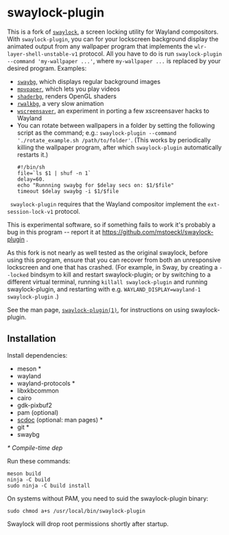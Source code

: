# swaylock-plugin

This is a fork of [`swaylock`](https://github.com/swaywm/swaylock), a screen
locking utility for Wayland compositors. With `swaylock-plugin`, you can for
your lockscreen background display the animated output from any wallpaper program
that implements the `wlr-layer-shell-unstable-v1` protocol. All you have to do
is run `swaylock-plugin --command 'my-wallpaper ...'`, where `my-wallpaper ...`
is replaced by your desired program. Examples:

* [`swaybg`](https://github.com/swaywm/swaybg), which displays regular background images
* [`mpvpaper`](https://github.com/GhostNaN/mpvpaper), which lets you play videos
* [`shaderbg`](https://git.sr.ht/~mstoeckl/shaderbg), renders OpenGL shaders
* [`rwalkbg`](https://git.sr.ht/~mstoeckl/rwalkbg), a very slow animation
* [`wscreensaver`](https://git.sr.ht/~mstoeckl/wscreensaver), an experiment in porting a few xscreensaver hacks to Wayland
* You can rotate between wallpapers in a folder by setting the following script
  as the command; e.g.: `swaylock-plugin --command './rotate_example.sh /path/to/folder'`. (This works by periodically killing the wallpaper program, after which `swaylock-plugin` automatically restarts it.)
    ```
    #!/bin/sh
    file=`ls $1 | shuf -n 1`
    delay=60.
    echo "Runnning swaybg for $delay secs on: $1/$file"
    timeout $delay swaybg -i $1/$file
    ```

` swaylock-plugin` requires that the Wayland compositor implement the `ext-session-lock-v1` protocol.

This is experimental software, so if something fails to work it's probably a bug
in this program -- report it at https://github.com/mstoeckl/swaylock-plugin .

As this fork is not nearly as well tested as the original swaylock, before using this
program, ensure that you can recover from both an unresponsive lockscreen and one
that has crashed. (For example, in Sway, by creating a `--locked` bindsym to kill and
restart swaylock-plugin; or by switching to a different virtual terminal, running
`killall swaylock-plugin` and running swaylock-plugin, and restarting with e.g. `WAYLAND_DISPLAY=wayland-1 swaylock-plugin` .)

See the man page, [`swaylock-plugin(1)`](swaylock.1.scd), for instructions on using swaylock-plugin.

## Installation

Install dependencies:

* meson \*
* wayland
* wayland-protocols \*
* libxkbcommon
* cairo
* gdk-pixbuf2
* pam (optional)
* [scdoc](https://git.sr.ht/~sircmpwn/scdoc) (optional: man pages) \*
* git \*
* swaybg

_\* Compile-time dep_  

Run these commands:

    meson build
    ninja -C build
    sudo ninja -C build install

On systems without PAM, you need to suid the swaylock-plugin binary:

    sudo chmod a+s /usr/local/bin/swaylock-plugin

Swaylock will drop root permissions shortly after startup.

